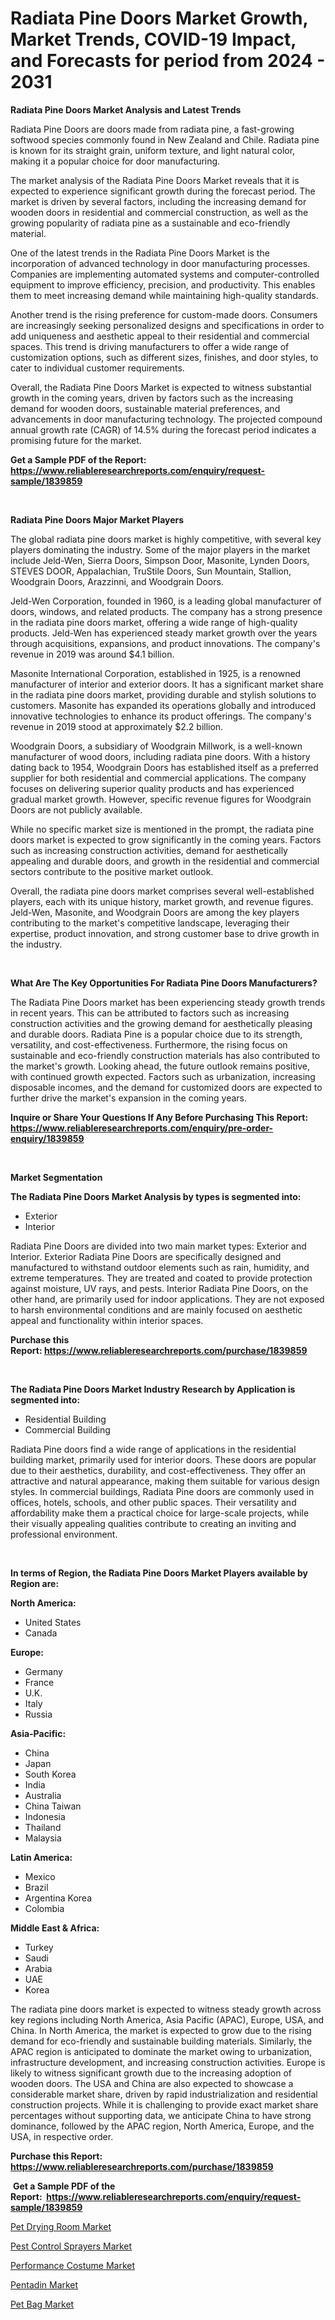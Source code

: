 <p><h1>Radiata Pine Doors Market Growth, Market Trends, COVID-19 Impact, and Forecasts for period from 2024 - 2031</h1></p><p><strong>Radiata Pine Doors Market Analysis and Latest Trends</strong></p>
<p><p>Radiata Pine Doors are doors made from radiata pine, a fast-growing softwood species commonly found in New Zealand and Chile. Radiata pine is known for its straight grain, uniform texture, and light natural color, making it a popular choice for door manufacturing.</p><p>The market analysis of the Radiata Pine Doors Market reveals that it is expected to experience significant growth during the forecast period. The market is driven by several factors, including the increasing demand for wooden doors in residential and commercial construction, as well as the growing popularity of radiata pine as a sustainable and eco-friendly material.</p><p>One of the latest trends in the Radiata Pine Doors Market is the incorporation of advanced technology in door manufacturing processes. Companies are implementing automated systems and computer-controlled equipment to improve efficiency, precision, and productivity. This enables them to meet increasing demand while maintaining high-quality standards.</p><p>Another trend is the rising preference for custom-made doors. Consumers are increasingly seeking personalized designs and specifications in order to add uniqueness and aesthetic appeal to their residential and commercial spaces. This trend is driving manufacturers to offer a wide range of customization options, such as different sizes, finishes, and door styles, to cater to individual customer requirements.</p><p>Overall, the Radiata Pine Doors Market is expected to witness substantial growth in the coming years, driven by factors such as the increasing demand for wooden doors, sustainable material preferences, and advancements in door manufacturing technology. The projected compound annual growth rate (CAGR) of 14.5% during the forecast period indicates a promising future for the market.</p></p>
<p><strong>Get a Sample PDF of the Report:&nbsp; <a href="https://www.reliableresearchreports.com/enquiry/request-sample/1839859">https://www.reliableresearchreports.com/enquiry/request-sample/1839859</a></strong></p>
<p>&nbsp;</p>
<p><strong>Radiata Pine Doors Major Market Players</strong></p>
<p><p>The global radiata pine doors market is highly competitive, with several key players dominating the industry. Some of the major players in the market include Jeld-Wen, Sierra Doors, Simpson Door, Masonite, Lynden Doors, STEVES DOOR, Appalachian, TruStile Doors, Sun Mountain, Stallion, Woodgrain Doors, Arazzinni, and Woodgrain Doors.</p><p>Jeld-Wen Corporation, founded in 1960, is a leading global manufacturer of doors, windows, and related products. The company has a strong presence in the radiata pine doors market, offering a wide range of high-quality products. Jeld-Wen has experienced steady market growth over the years through acquisitions, expansions, and product innovations. The company's revenue in 2019 was around $4.1 billion.</p><p>Masonite International Corporation, established in 1925, is a renowned manufacturer of interior and exterior doors. It has a significant market share in the radiata pine doors market, providing durable and stylish solutions to customers. Masonite has expanded its operations globally and introduced innovative technologies to enhance its product offerings. The company's revenue in 2019 stood at approximately $2.2 billion.</p><p>Woodgrain Doors, a subsidiary of Woodgrain Millwork, is a well-known manufacturer of wood doors, including radiata pine doors. With a history dating back to 1954, Woodgrain Doors has established itself as a preferred supplier for both residential and commercial applications. The company focuses on delivering superior quality products and has experienced gradual market growth. However, specific revenue figures for Woodgrain Doors are not publicly available.</p><p>While no specific market size is mentioned in the prompt, the radiata pine doors market is expected to grow significantly in the coming years. Factors such as increasing construction activities, demand for aesthetically appealing and durable doors, and growth in the residential and commercial sectors contribute to the positive market outlook.</p><p>Overall, the radiata pine doors market comprises several well-established players, each with its unique history, market growth, and revenue figures. Jeld-Wen, Masonite, and Woodgrain Doors are among the key players contributing to the market's competitive landscape, leveraging their expertise, product innovation, and strong customer base to drive growth in the industry.</p></p>
<p>&nbsp;</p>
<p><strong>What Are The Key Opportunities For Radiata Pine Doors Manufacturers?</strong></p>
<p><p>The Radiata Pine Doors market has been experiencing steady growth trends in recent years. This can be attributed to factors such as increasing construction activities and the growing demand for aesthetically pleasing and durable doors. Radiata Pine is a popular choice due to its strength, versatility, and cost-effectiveness. Furthermore, the rising focus on sustainable and eco-friendly construction materials has also contributed to the market's growth. Looking ahead, the future outlook remains positive, with continued growth expected. Factors such as urbanization, increasing disposable incomes, and the demand for customized doors are expected to further drive the market's expansion in the coming years.</p></p>
<p><strong>Inquire or Share Your Questions If Any Before Purchasing This Report: <a href="https://www.reliableresearchreports.com/enquiry/pre-order-enquiry/1839859">https://www.reliableresearchreports.com/enquiry/pre-order-enquiry/1839859</a></strong></p>
<p>&nbsp;</p>
<p><strong>Market Segmentation</strong></p>
<p><strong>The Radiata Pine Doors Market Analysis by types is segmented into:</strong></p>
<p><ul><li>Exterior</li><li>Interior</li></ul></p>
<p><p>Radiata Pine Doors are divided into two main market types: Exterior and Interior. Exterior Radiata Pine Doors are specifically designed and manufactured to withstand outdoor elements such as rain, humidity, and extreme temperatures. They are treated and coated to provide protection against moisture, UV rays, and pests. Interior Radiata Pine Doors, on the other hand, are primarily used for indoor applications. They are not exposed to harsh environmental conditions and are mainly focused on aesthetic appeal and functionality within interior spaces.</p></p>
<p><strong>Purchase this Report:&nbsp;<a href="https://www.reliableresearchreports.com/purchase/1839859">https://www.reliableresearchreports.com/purchase/1839859</a></strong></p>
<p>&nbsp;</p>
<p><strong>The Radiata Pine Doors Market Industry Research by Application is segmented into:</strong></p>
<p><ul><li>Residential Building</li><li>Commercial Building</li></ul></p>
<p><p>Radiata Pine doors find a wide range of applications in the residential building market, primarily used for interior doors. These doors are popular due to their aesthetics, durability, and cost-effectiveness. They offer an attractive and natural appearance, making them suitable for various design styles. In commercial buildings, Radiata Pine doors are commonly used in offices, hotels, schools, and other public spaces. Their versatility and affordability make them a practical choice for large-scale projects, while their visually appealing qualities contribute to creating an inviting and professional environment.</p></p>
<p>&nbsp;</p>
<p><strong>In terms of Region, the Radiata Pine Doors Market Players available by Region are:</strong></p>
<p>
    <p> <strong> North America: </strong>
        <ul>
            <li>United States</li>
            <li>Canada</li>
        </ul>
        </p> 
    <p> <strong> Europe: </strong>
        <ul>
            <li>Germany</li>
            <li>France</li>
            <li>U.K.</li>
            <li>Italy</li>
            <li>Russia</li>
        </ul>
        </p> 
    <p> <strong> Asia-Pacific: </strong>
        <ul>
            <li>China</li>
            <li>Japan</li>
            <li>South Korea</li>
            <li>India</li>
            <li>Australia</li>
            <li>China Taiwan</li>
            <li>Indonesia</li>
            <li>Thailand</li>
            <li>Malaysia</li>
        </ul>
        </p> 
    <p> <strong> Latin America: </strong>
        <ul>
            <li>Mexico</li>
            <li>Brazil</li>
            <li>Argentina Korea</li>
            <li>Colombia</li>
        </ul>
        </p> 
    <p> <strong> Middle East & Africa: </strong>
        <ul>
            <li>Turkey</li>
            <li>Saudi</li>
            <li>Arabia</li>
            <li>UAE</li>
            <li>Korea</li>
        </ul>
    </p>
    </p>
<p><p>The radiata pine doors market is expected to witness steady growth across key regions including North America, Asia Pacific (APAC), Europe, USA, and China. In North America, the market is expected to grow due to the rising demand for eco-friendly and sustainable building materials. Similarly, the APAC region is anticipated to dominate the market owing to urbanization, infrastructure development, and increasing construction activities. Europe is likely to witness significant growth due to the increasing adoption of wooden doors. The USA and China are also expected to showcase a considerable market share, driven by rapid industrialization and residential construction projects. While it is challenging to provide exact market share percentages without supporting data, we anticipate China to have strong dominance, followed by the APAC region, North America, Europe, and the USA, in respective order.</p></p>
<p><strong>Purchase this Report: <a href="https://www.reliableresearchreports.com/purchase/1839859">https://www.reliableresearchreports.com/purchase/1839859</a></strong></p>
<p>&nbsp;<strong>Get a Sample PDF of the Report:&nbsp;&nbsp;<a href="https://www.reliableresearchreports.com/enquiry/request-sample/1839859">https://www.reliableresearchreports.com/enquiry/request-sample/1839859</a></strong></p>
<p><strong></strong></p>
<p><p><a href="https://github.com/zebdakicsin/Market-Research-Report-List-2/blob/main/pet-drying-room-market.md">Pet Drying Room Market</a></p><p><a href="https://github.com/sofyaavrova/Market-Research-Report-List-2/blob/main/pest-control-sprayers-market.md">Pest Control Sprayers Market</a></p><p><a href="https://github.com/merzlyukov93/Market-Research-Report-List-2/blob/main/performance-costume-market.md">Performance Costume Market</a></p><p><a href="https://github.com/melchekhinf/Market-Research-Report-List-2/blob/main/pentadin-market.md">Pentadin Market</a></p><p><a href="https://github.com/kholmovskayalyudmila/Market-Research-Report-List-2/blob/main/pet-bag-market.md">Pet Bag Market</a></p></p>